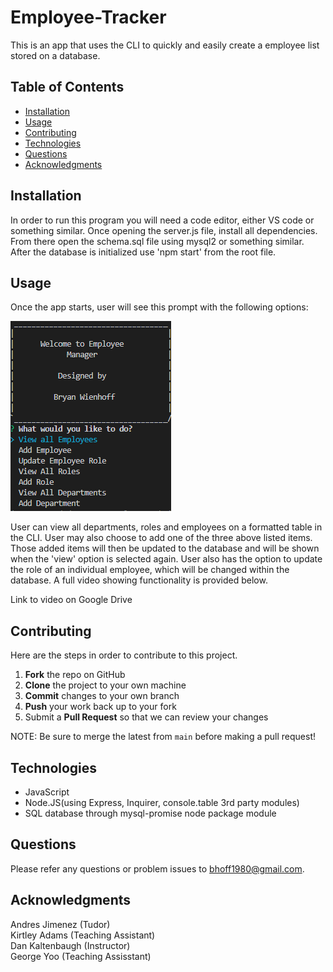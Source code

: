 # Employee-Tracker
This is an app that uses the CLI to quickly and easily create a employee list stored on a database. 

## Table of Contents
- [Installation](#Installation)
- [Usage](#Usage)
- [Contributing](#Contributing)
- [Technologies](#Technologies)
- [Questions](#Questions)
- [Acknowledgments](#Acknowledgments)

## Installation
In order to run this program you will need a code editor, either VS code or something similar. Once opening the server.js file, install all dependencies. From there open the schema.sql file using mysql2 or something similar. After the database is initialized use 'npm start' from the root file.  

## Usage 
Once the app starts, user will see this prompt with the following options:

<img src="./Images/start.PNG" alt ="start screen">
<p>
User can view all departments, roles and employees on a formatted table in the CLI. User may also choose to add one of the three above listed items. Those added items will then be updated to the database and will be shown when the 'view' option is selected again. User also has the option to update the role of an individual employee, which will be changed within the database. A full video showing functionality is provided below. 








Link to video on Google Drive 




## Contributing 
Here are the steps in order to contribute to this project.
1. **Fork** the repo on GitHub
2. **Clone** the project to your own machine
3. **Commit** changes to your own branch
4. **Push** your work back up to your fork
5. Submit a **Pull Request** so that we can review your changes

NOTE: Be sure to merge the latest from `main` before making a pull request!


## Technologies
- JavaScript
- Node.JS(using Express, Inquirer, console.table 3rd party modules)
- SQL database through mysql-promise node package module 

## Questions
Please refer any questions or problem issues to bhoff1980@gmail.com.

## Acknowledgments
Andres Jimenez (Tudor) <br>
Kirtley Adams (Teaching Assistant) <br>
Dan Kaltenbaugh (Instructor)<br>
George Yoo (Teaching Assisstant)


